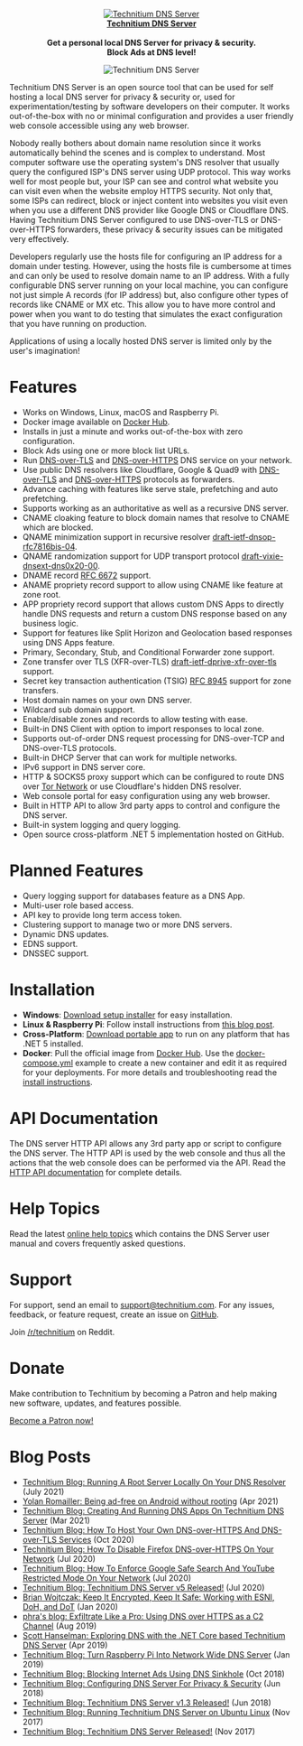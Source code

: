 <p align="center">
	<a href="https://technitium.com/dns/">
		<img src="https://technitium.com/img/logo.png" alt="Technitium DNS Server" /><br />
		<b>Technitium DNS Server</b>
	</a><br />
	<br />
	<b>Get a personal local DNS Server for privacy & security.</b><br />
	<b>Block Ads at DNS level!</b>
</p>
<p align="center">
<img src="https://technitium.com/dns/ScreenShot1.png" alt="Technitium DNS Server" />
</p>

Technitium DNS Server is an open source tool that can be used for self hosting a local DNS server for privacy & security or, used for experimentation/testing by software developers on their computer. It works out-of-the-box with no or minimal configuration and provides a user friendly web console accessible using any web browser.

Nobody really bothers about domain name resolution since it works automatically behind the scenes and is complex to understand. Most computer software use the operating system's DNS resolver that usually query the configured ISP's DNS server using UDP protocol. This way works well for most people but, your ISP can see and control what website you can visit even when the website employ HTTPS security. Not only that, some ISPs can redirect, block or inject content into websites you visit even when you use a different DNS provider like Google DNS or Cloudflare DNS. Having Technitium DNS Server configured to use DNS-over-TLS or DNS-over-HTTPS forwarders, these privacy & security issues can be mitigated very effectively.

Developers regularly use the hosts file for configuring an IP address for a domain under testing. However, using the hosts file is cumbersome at times and can only be used to resolve domain name to an IP address. With a fully configurable DNS server running on your local machine, you can configure not just simple A records (for IP address) but, also configure other types of records like CNAME or MX etc. This allow you to have more control and power when you want to do testing that simulates the exact configuration that you have running on production.

Applications of using a locally hosted DNS server is limited only by the user's imagination!

# Features
- Works on Windows, Linux, macOS and Raspberry Pi.
- Docker image available on [Docker Hub](https://hub.docker.com/r/technitium/dns-server).
- Installs in just a minute and works out-of-the-box with zero configuration.
- Block Ads using one or more block list URLs.
- Run [DNS-over-TLS](https://en.wikipedia.org/wiki/DNS_over_TLS) and [DNS-over-HTTPS](https://en.wikipedia.org/wiki/DNS_over_HTTPS) DNS service on your network.
- Use public DNS resolvers like Cloudflare, Google & Quad9 with [DNS-over-TLS](https://en.wikipedia.org/wiki/DNS_over_TLS) and [DNS-over-HTTPS](https://en.wikipedia.org/wiki/DNS_over_HTTPS) protocols as forwarders.
- Advance caching with features like serve stale, prefetching and auto prefetching.
- Supports working as an authoritative as well as a recursive DNS server.
- CNAME cloaking feature to block domain names that resolve to CNAME which are blocked.
- QNAME minimization support in recursive resolver [draft-ietf-dnsop-rfc7816bis-04](https://tools.ietf.org/html/draft-ietf-dnsop-rfc7816bis-04).
- QNAME randomization support for UDP transport protocol [draft-vixie-dnsext-dns0x20-00](https://tools.ietf.org/html/draft-vixie-dnsext-dns0x20-00).
- DNAME record [RFC 6672](https://datatracker.ietf.org/doc/html/rfc6672) support.
- ANAME propriety record support to allow using CNAME like feature at zone root.
- APP propriety record support that allows custom DNS Apps to directly handle DNS requests and return a custom DNS response based on any business logic.
- Support for features like Split Horizon and Geolocation based responses using DNS Apps feature.
- Primary, Secondary, Stub, and Conditional Forwarder zone support.
- Zone transfer over TLS (XFR-over-TLS) [draft-ietf-dprive-xfr-over-tls](https://datatracker.ietf.org/doc/draft-ietf-dprive-xfr-over-tls/) support.
- Secret key transaction authentication (TSIG) [RFC 8945](https://datatracker.ietf.org/doc/html/rfc8945) support for zone transfers.
- Host domain names on your own DNS server.
- Wildcard sub domain support.
- Enable/disable zones and records to allow testing with ease.
- Built-in DNS Client with option to import responses to local zone.
- Supports out-of-order DNS request processing for DNS-over-TCP and DNS-over-TLS protocols.
- Built-in DHCP Server that can work for multiple networks.
- IPv6 support in DNS server core.
- HTTP & SOCKS5 proxy support which can be configured to route DNS over [Tor Network](https://www.torproject.org/) or use Cloudflare's hidden DNS resolver.
- Web console portal for easy configuration using any web browser.
- Built in HTTP API to allow 3rd party apps to control and configure the DNS server.
- Built-in system logging and query logging.
- Open source cross-platform .NET 5 implementation hosted on GitHub.

# Planned Features
- Query logging support for databases feature as a DNS App.
- Multi-user role based access.
- API key to provide long term access token.
- Clustering support to manage two or more DNS servers.
- Dynamic DNS updates.
- EDNS support.
- DNSSEC support.

# Installation
- **Windows**: [Download setup installer](https://download.technitium.com/dns/DnsServerSetup.zip) for easy installation.
- **Linux & Raspberry Pi**: Follow install instructions from [this blog post](https://blog.technitium.com/2017/11/running-dns-server-on-ubuntu-linux.html).
- **Cross-Platform**: [Download portable app](https://download.technitium.com/dns/DnsServerPortable.tar.gz) to run on any platform that has .NET 5 installed.
- **Docker**: Pull the official image from [Docker Hub](https://hub.docker.com/r/technitium/dns-server). Use the [docker-compose.yml](https://github.com/TechnitiumSoftware/DnsServer/blob/develop/docker-compose.yml) example to create a new container and edit it as required for your deployments. For more details and troubleshooting read the [install instructions](https://blog.technitium.com/2017/11/running-dns-server-on-ubuntu-linux.html).

# API Documentation
The DNS server HTTP API allows any 3rd party app or script to configure the DNS server. The HTTP API is used by the web console and thus all the actions that the web console does can be performed via the API. Read the [HTTP API documentation](https://github.com/TechnitiumSoftware/DnsServer/blob/master/APIDOCS.md) for complete details.

# Help Topics
Read the latest [online help topics](https://go.technitium.com/?id=25) which contains the DNS Server user manual and covers frequently asked questions.

# Support
For support, send an email to support@technitium.com. For any issues, feedback, or feature request, create an issue on [GitHub](https://github.com/TechnitiumSoftware/DnsServer/issues).

Join [/r/technitium](https://www.reddit.com/r/technitium/) on Reddit.

# Donate
Make contribution to Technitium by becoming a Patron and help making new software, updates, and features possible.

[Become a Patron now!](https://www.patreon.com/technitium)

# Blog Posts
- [Technitium Blog: Running A Root Server Locally On Your DNS Resolver](https://blog.technitium.com/2021/07/running-root-server-locally-on-your-dns.html) (July 2021)
- [Yolan Romailler: Being ad-free on Android without rooting](https://romailler.ch/2021/04/15/misc-pihole_over_dot/) (Apr 2021)
- [Technitium Blog: Creating And Running DNS Apps On Technitium DNS Server](https://blog.technitium.com/2021/03/creating-and-running-dns-apps-on.html) (Mar 2021)
- [Technitium Blog: How To Host Your Own DNS-over-HTTPS And DNS-over-TLS Services](https://blog.technitium.com/2020/07/how-to-host-your-own-dns-over-https-and.html) (Oct 2020)
- [Technitium Blog: How To Disable Firefox DNS-over-HTTPS On Your Network](https://blog.technitium.com/2020/07/how-to-disable-firefox-dns-over-https.html) (Jul 2020)
- [Technitium Blog: How To Enforce Google Safe Search And YouTube Restricted Mode On Your Network](https://blog.technitium.com/2020/07/how-to-enforce-google-safe-search-and.html) (Jul 2020)
- [Technitium Blog: Technitium DNS Server v5 Released!](https://blog.technitium.com/2020/07/technitium-dns-server-v5-released.html) (Jul 2020)
- [Brian Wojtczak: Keep It Encrypted, Keep It Safe: Working with ESNI, DoH, and DoT](https://www.toptal.com/web/encrypted-safe-with-esni-doh-dot) (Jan 2020)
- [phra's blog: Exfiltrate Like a Pro: Using DNS over HTTPS as a C2 Channel](https://iwantmore.pizza/posts/dnscat2-over-doh.html) (Aug 2019)
- [Scott Hanselman: Exploring DNS with the .NET Core based Technitium DNS Server](https://www.hanselman.com/blog/ExploringDNSWithTheNETCoreBasedTechnitiumDNSServer.aspx) (Apr 2019)
- [Technitium Blog: Turn Raspberry Pi Into Network Wide DNS Server](https://blog.technitium.com/2019/01/turn-raspberry-pi-into-network-wide-dns.html) (Jan 2019)
- [Technitium Blog: Blocking Internet Ads Using DNS Sinkhole](https://blog.technitium.com/2018/10/blocking-internet-ads-using-dns-sinkhole.html) (Oct 2018)
- [Technitium Blog: Configuring DNS Server For Privacy & Security](https://blog.technitium.com/2018/06/configuring-dns-server-for-privacy.html) (Jun 2018)
- [Technitium Blog: Technitium DNS Server v1.3 Released!](https://blog.technitium.com/2018/06/technitium-dns-server-v13-released.html) (Jun 2018)
- [Technitium Blog: Running Technitium DNS Server on Ubuntu Linux](https://blog.technitium.com/2017/11/running-dns-server-on-ubuntu-linux.html) (Nov 2017)
- [Technitium Blog: Technitium DNS Server Released!](https://blog.technitium.com/2017/11/technitium-dns-server-released.html) (Nov 2017)
